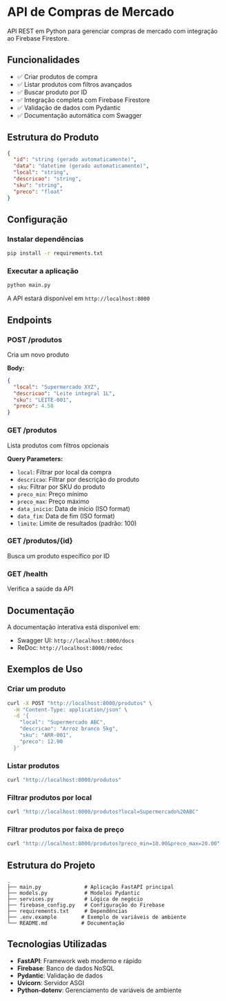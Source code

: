 # API de Compras de Mercado

API REST em Python para gerenciar compras de mercado com integração ao Firebase Firestore.

## Funcionalidades

- ✅ Criar produtos de compra
- ✅ Listar produtos com filtros avançados
- ✅ Buscar produto por ID
- ✅ Integração completa com Firebase Firestore
- ✅ Validação de dados com Pydantic
- ✅ Documentação automática com Swagger

## Estrutura do Produto

```json
{
  "id": "string (gerado automaticamente)",
  "data": "datetime (gerado automaticamente)",
  "local": "string",
  "descricao": "string",
  "sku": "string",
  "preco": "float"
}
```

## Configuração

### Instalar dependências

```bash
pip install -r requirements.txt
```

### Executar a aplicação

```bash
python main.py
```

A API estará disponível em `http://localhost:8000`

## Endpoints

### POST /produtos
Cria um novo produto

**Body:**
```json
{
  "local": "Supermercado XYZ",
  "descricao": "Leite integral 1L",
  "sku": "LEITE-001",
  "preco": 4.50
}
```

### GET /produtos
Lista produtos com filtros opcionais

**Query Parameters:**
- `local`: Filtrar por local da compra
- `descricao`: Filtrar por descrição do produto
- `sku`: Filtrar por SKU do produto
- `preco_min`: Preço mínimo
- `preco_max`: Preço máximo
- `data_inicio`: Data de início (ISO format)
- `data_fim`: Data de fim (ISO format)
- `limite`: Limite de resultados (padrão: 100)

### GET /produtos/{id}
Busca um produto específico por ID

### GET /health
Verifica a saúde da API

## Documentação

A documentação interativa está disponível em:
- Swagger UI: `http://localhost:8000/docs`
- ReDoc: `http://localhost:8000/redoc`

## Exemplos de Uso

### Criar um produto
```bash
curl -X POST "http://localhost:8000/produtos" \
  -H "Content-Type: application/json" \
  -d '{
    "local": "Supermercado ABC",
    "descricao": "Arroz branco 5kg",
    "sku": "ARR-001",
    "preco": 12.90
  }'
```

### Listar produtos
```bash
curl "http://localhost:8000/produtos"
```

### Filtrar produtos por local
```bash
curl "http://localhost:8000/produtos?local=Supermercado%20ABC"
```

### Filtrar produtos por faixa de preço
```bash
curl "http://localhost:8000/produtos?preco_min=10.00&preco_max=20.00"
```

## Estrutura do Projeto

```
.
├── main.py              # Aplicação FastAPI principal
├── models.py            # Modelos Pydantic
├── services.py          # Lógica de negócio
├── firebase_config.py   # Configuração do Firebase
├── requirements.txt     # Dependências
├── .env.example        # Exemplo de variáveis de ambiente
└── README.md           # Documentação
```

## Tecnologias Utilizadas

- **FastAPI**: Framework web moderno e rápido
- **Firebase**: Banco de dados NoSQL
- **Pydantic**: Validação de dados
- **Uvicorn**: Servidor ASGI
- **Python-dotenv**: Gerenciamento de variáveis de ambiente